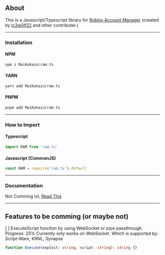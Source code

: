 ## About
This is a Javascript/Typescript library for [Roblox Account Manager](https://github.com/ic3w0lf22/Roblox-Account-Manager) (created by [ic3w0lf22](https://github.com/ic3w0lf22) and other contributer.)

---
### Installation
#### NPM
```sh
npm i MaiKokain/ram.ts
```
#### YARN
```sh
yarn add MaiKokain/ram.ts
```
#### PNPM
```sh
pnpm add MaiKokain/ram.ts
```
---
### How to Import
#### Typescript
```typescript
import RAM from 'ram.ts'
```
#### Javascript (CommonJS)
```js
const RAM = require('ram.ts').default
```
---
### Documentation
Not Comming lol, [Read This](https://ic3w0lf22.gitbook.io/roblox-account-manager)

---

## Features to be comming (or maybe not)
[ ] ExecuteScript function by using WebSocket or pipe passthrough. Progress: 25% Currently only works on WebSocket. Which is supported by: Script-Ware, KRNL, Synapse
```ts
function Execute(exploit: string, script: string): string {}
```
